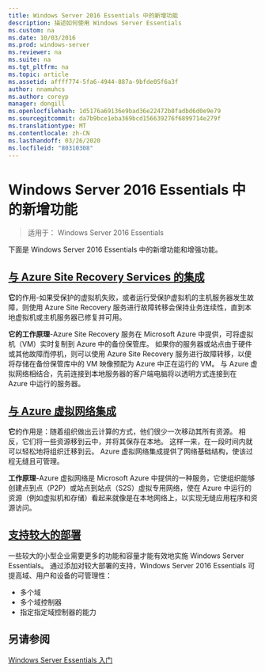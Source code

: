 ```yaml
---
title: Windows Server 2016 Essentials 中的新增功能
description: 描述如何使用 Windows Server Essentials
ms.custom: na
ms.date: 10/03/2016
ms.prod: windows-server
ms.reviewer: na
ms.suite: na
ms.tgt_pltfrm: na
ms.topic: article
ms.assetid: affff774-5fa6-4944-887a-9bfde05f6a3f
author: nnamuhcs
ms.author: coreyp
manager: dongill
ms.openlocfilehash: 1d5176a69136e9bad36e22472b8fadbd6d0e9e79
ms.sourcegitcommit: da7b9bce1eba369bcd156639276f6899714e279f
ms.translationtype: MT
ms.contentlocale: zh-CN
ms.lasthandoff: 03/26/2020
ms.locfileid: "80310308"
---
```

# <a name="whats-new-in-windows-server-2016-essentials"></a>Windows Server 2016 Essentials 中的新增功能

> 适用于： Windows Server 2016 Essentials

下面是 Windows Server 2016 Essentials 中的新增功能和增强功能。

## <a name="integration-with-azure-site-recovery-services"></a>[与 Azure Site Recovery Services 的集成](azure-site-recovery-services-integration.md)

**它**的作用-如果受保护的虚拟机失败，或者运行受保护虚拟机的主机服务器发生故障，则使用 Azure Site Recovery 服务进行故障转移会保持业务连续性，直到本地虚拟机或主机服务器已修复并可用。 

**它的工作原理**-Azure Site Recovery 服务在 Microsoft Azure 中提供，可将虚拟机（VM）实时复制到 Azure 中的备份保管库。 如果你的服务器或站点由于硬件或其他故障而停机，则可以使用 Azure Site Recovery 服务进行故障转移，以便将存储在备份保管库中的 VM 映像预配为 Azure 中正在运行的 VM。 与 Azure 虚拟网络相结合，先前连接到本地服务器的客户端电脑将以透明方式连接到在 Azure 中运行的服务器。     
                                                                                                                                                                                                                                                                                                               

## <a name="integration-with-azure-virtual-network"></a>[与 Azure 虚拟网络集成](azure-virtual-network-integration.md)

**它**的作用是：随着组织做出云计算的方式，他们很少一次移动其所有资源。 相反，它们将一些资源移到云中，并将其保存在本地。 这样一来，在一段时间内就可以轻松地将组织迁移到云。 Azure 虚拟网络集成提供了网络基础结构，使该过程无缝且可管理。

**工作原理**-Azure 虚拟网络是 Microsoft Azure 中提供的一种服务，它使组织能够创建点到点（P2P）或站点到站点（S2S）虚拟专用网络，使在 Azure 中运行的资源（例如虚拟机和存储）看起来就像是在本地网络上，以实现无缝应用程序和资源访问。



## <a name="support-for-larger-deployments"></a>[支持较大的部署](support-for-larger-deployments.md) 

一些较大的小型企业需要更多的功能和容量才能有效地实施 Windows Server Essentials。 通过添加对较大部署的支持，Windows Server 2016 Essentials 可提高域、用户和设备的可管理性：                                                                                                                                                                                                 

 - 多个域
 - 多个域控制器                                                                                                                                                                                                                                        
 - 指定指定域控制器的能力                                                                                                                                                                                                                   
                                                                                                                                                                                                                                                                                                                                                                                                                                                                                                                                                                                                                                                                                                       

<a name="see-also"></a>另请参阅
--------

[Windows Server Essentials 入门](get-started.md)
